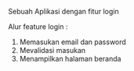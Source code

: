 Sebuah Aplikasi dengan fitur login

Alur feature login :
  1. Memasukan email dan password
  2. Mevalidasi masukan
  3. Menampilkan halaman beranda
